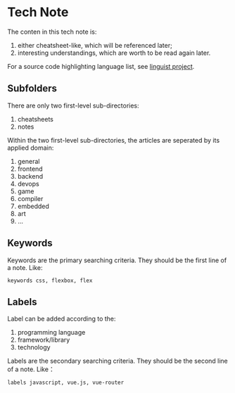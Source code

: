 # Tech Note
The conten in this tech note is:
1. either cheatsheet-like, which will be referenced later;
2. interesting understandings, which are worth to be read again later.

For a source code highlighting language list, see [linguist project](https://github.com/github/linguist/blob/master/lib/linguist/languages.yml).

## Subfolders
There are only two first-level sub-directories:
1. cheatsheets
2. notes

Within the two first-level sub-directories, the articles are seperated by its applied domain:
1. general
2. frontend
3. backend
4. devops
5. game
6. compiler
7. embedded
8. art
9. ...

## Keywords
Keywords are the primary searching criteria. They should be the first line of a note. Like:
```text
keywords css, flexbox, flex
```

## Labels
Label can be added according to the:
1. programming language
2. framework/library
3. technology

Labels are the secondary searching criteria. They should be the second line of a note. Like：
```text
labels javascript, vue.js, vue-router
```
